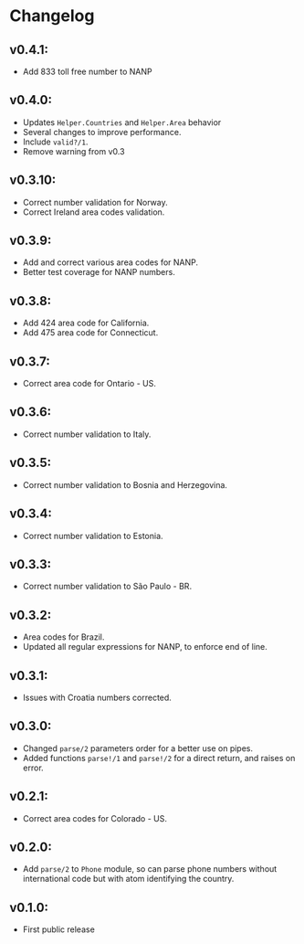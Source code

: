 # Changelog

## v0.4.1:
  * Add 833 toll free number to NANP

## v0.4.0:
  * Updates `Helper.Countries` and `Helper.Area` behavior
  * Several changes to improve performance.
  * Include `valid?/1`.
  * Remove warning from v0.3

## v0.3.10:
  * Correct number validation for Norway.
  * Correct Ireland area codes validation.

## v0.3.9:
  * Add and correct various area codes for NANP.
  * Better test coverage for NANP numbers.

## v0.3.8:
  * Add 424 area code for California.
  * Add 475 area code for Connecticut.

## v0.3.7:
  * Correct area code for Ontario - US.

## v0.3.6:
  * Correct number validation to Italy.

## v0.3.5:
  * Correct number validation to Bosnia and Herzegovina.

## v0.3.4:
  * Correct number validation to Estonia.

## v0.3.3:
  * Correct number validation to São Paulo - BR.

## v0.3.2:
  * Area codes for Brazil.
  * Updated all regular expressions for NANP, to enforce end of line.

## v0.3.1:
  * Issues with Croatia numbers corrected.

## v0.3.0:
  * Changed `parse/2` parameters order for a better use on pipes.
  * Added functions `parse!/1` and `parse!/2` for a direct return, and raises on error.

## v0.2.1:
  * Correct area codes for Colorado - US.

## v0.2.0:
  * Add `parse/2` to `Phone` module, so can parse phone numbers without international code but with atom identifying the country.

## v0.1.0:
  * First public release

